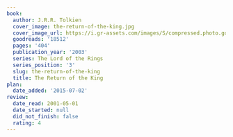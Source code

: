 ```yaml
---
book:
  author: J.R.R. Tolkien
  cover_image: the-return-of-the-king.jpg
  cover_image_url: https://i.gr-assets.com/images/S/compressed.photo.goodreads.com/books/1520258755l/18512._SY160_.jpg
  goodreads: '18512'
  pages: '404'
  publication_year: '2003'
  series: The Lord of the Rings
  series_position: '3'
  slug: the-return-of-the-king
  title: The Return of the King
plan:
  date_added: '2015-07-02'
review:
  date_read: 2001-05-01
  date_started: null
  did_not_finish: false
  rating: 4
---
```

